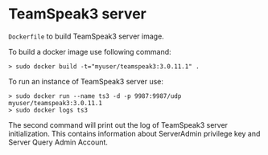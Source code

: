 TeamSpeak3 server
=========

`Dockerfile` to build TeamSpeak3 server image.

To build a docker image use following command:

    > sudo docker build -t="myuser/teamspeak3:3.0.11.1" .

To run an instance of TeamSpeak3 server use:

    > sudo docker run --name ts3 -d -p 9987:9987/udp myuser/teamspeak3:3.0.11.1
    > sudo docker logs ts3

The second command will print out the log of TeamSpeak3 server initialization.
This contains information about ServerAdmin privilege key and Server Query Admin Account.
